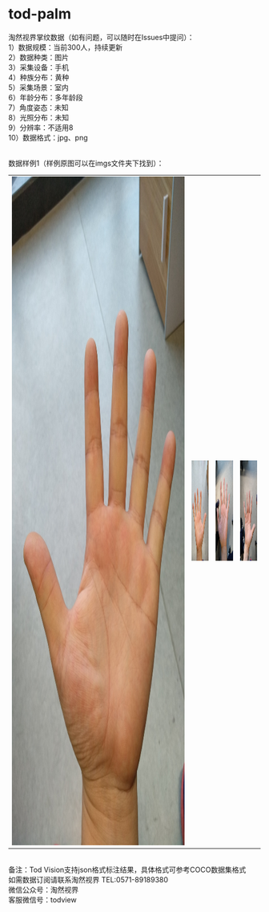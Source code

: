 # tod-palm
淘然视界掌纹数据（如有问题，可以随时在Issues中提问）：<br>
1）数据规模：当前300人，持续更新<br>
2）数据种类：图片<br>
3）采集设备：手机<br>
4）种族分布：黄种<br>
5）采集场景：室内<br>
6）年龄分布：多年龄段<br>
7）角度姿态：未知<br>
8）光照分布：未知<br>
9）分辨率：不适用8<br>
10）数据格式：jpg、png<br>

<br>数据样例1（样例原图可以在imgs文件夹下找到）：<br>
<table>
  <tr>
     <td> <img src="https://github.com/tubceanhlj/tod-palm/blob/master/imgs/1.jpg" width="1000" height="1333" /> </td>
     <td> <img src="https://github.com/tubceanhlj/tod-palm/blob/master/imgs/2.jpg" width="100" height="200" /> </td>
     <td> <img src="https://github.com/tubceanhlj/tod-palm/blob/master/imgs/3.jpg" width="100" height="200"  /> </td>
     <td> <img src="https://github.com/tubceanhlj/tod-palm/blob/master/imgs/4.jpg" width="100" height="200" /> </td>   
  </tr>
</table>


<br> 备注：Tod Vision支持json格式标注结果，具体格式可参考COCO数据集格式<br> 
如需数据订阅请联系淘然视界 TEL:0571-89189380<br> 
微信公众号：淘然视界<br> 
客服微信号：todview<br> 
      

